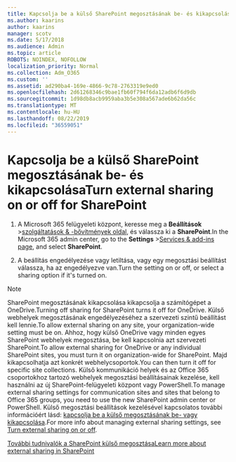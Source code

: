 ```yaml
---
title: Kapcsolja be a külső SharePoint megosztásának be- és kikapcsolása
ms.author: kaarins
author: kaarins
manager: scotv
ms.date: 5/17/2018
ms.audience: Admin
ms.topic: article
ROBOTS: NOINDEX, NOFOLLOW
localization_priority: Normal
ms.collection: Adm_O365
ms.custom: ''
ms.assetid: ad290ba4-169e-4866-9c78-2763319e9ed0
ms.openlocfilehash: 2d61268346c9bae1fb60f794f6da12adb6f6d9db
ms.sourcegitcommit: 1d98db8acb9959aba3b5e308a567ade6b62da56c
ms.translationtype: MT
ms.contentlocale: hu-HU
ms.lasthandoff: 08/22/2019
ms.locfileid: "36559051"
---
```

# <a name="turn-external-sharing-on-or-off-for-sharepoint"></a><span data-ttu-id="d1f67-102">Kapcsolja be a külső SharePoint megosztásának be- és kikapcsolása</span><span class="sxs-lookup"><span data-stu-id="d1f67-102">Turn external sharing on or off for SharePoint</span></span>

1. <span data-ttu-id="d1f67-103">A Microsoft 365 felügyeleti központ, keresse meg a **Beállítások** >[szolgáltatások &amp; -bővítmények oldal](https://portal.office.com/adminportal/home#/Settings/ServicesAndAddIns), és válassza ki a **SharePoint**.</span><span class="sxs-lookup"><span data-stu-id="d1f67-103">In the Microsoft 365 admin center, go to the **Settings** >[Services &amp; add-ins page](https://portal.office.com/adminportal/home#/Settings/ServicesAndAddIns), and select **SharePoint**.</span></span>
    
2. <span data-ttu-id="d1f67-104">A beállítás engedélyezése vagy letiltása, vagy egy megosztási beállítást válassza, ha az engedélyezve van.</span><span class="sxs-lookup"><span data-stu-id="d1f67-104">Turn the setting on or off, or select a sharing option if it's turned on.</span></span>
    
> [!NOTE]
> <span data-ttu-id="d1f67-105">SharePoint megosztásának kikapcsolása kikapcsolja a számítógépet a OneDrive.</span><span class="sxs-lookup"><span data-stu-id="d1f67-105">Turning off sharing for SharePoint turns it off for OneDrive.</span></span> <span data-ttu-id="d1f67-106">Külső webhelyek megosztásának engedélyezéséhez a szervezeti szintű beállítást kell lennie.</span><span class="sxs-lookup"><span data-stu-id="d1f67-106">To allow external sharing on any site, your organization-wide setting must be on.</span></span> <span data-ttu-id="d1f67-107">Ahhoz, hogy külső OneDrive vagy minden egyes SharePoint webhelyek megosztása, be kell kapcsolnia azt szervezeti SharePoint.</span><span class="sxs-lookup"><span data-stu-id="d1f67-107">To allow external sharing for OneDrive or any individual SharePoint sites, you must turn it on organization-wide for SharePoint.</span></span> <span data-ttu-id="d1f67-108">Majd kikapcsolhatja azt konkrét webhelycsoportok.</span><span class="sxs-lookup"><span data-stu-id="d1f67-108">You can then turn it off for specific site collections.</span></span> <span data-ttu-id="d1f67-109">Külső kommunikáció helyek és az Office 365 csoportokhoz tartozó webhelyek megosztási beállításainak kezelése, kell használni az új SharePoint-felügyeleti központ vagy PowerShell.</span><span class="sxs-lookup"><span data-stu-id="d1f67-109">To manage external sharing settings for communication sites and sites that belong to Office 365 groups, you need to use the new SharePoint admin center or PowerShell.</span></span> <span data-ttu-id="d1f67-110">Külső megosztási beállítások kezelésével kapcsolatos további információért lásd: [kapcsolja be a külső megosztásának be- vagy kikapcsolása](https://go.microsoft.com/fwlink/?linkid=866426).</span><span class="sxs-lookup"><span data-stu-id="d1f67-110">For more info about managing external sharing settings, see [Turn external sharing on or off](https://go.microsoft.com/fwlink/?linkid=866426).</span></span> 
  
[<span data-ttu-id="d1f67-111">További tudnivalók a SharePoint külső megosztása</span><span class="sxs-lookup"><span data-stu-id="d1f67-111">Learn more about external sharing in SharePoint</span></span>](https://go.microsoft.com/fwlink/?linkid=734908)
  

